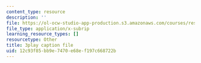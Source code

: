 ```yaml
---
content_type: resource
description: ''
file: https://ol-ocw-studio-app-production.s3.amazonaws.com/courses/res-18-005-highlights-of-calculus-spring-2010/12c93f85bb9e7470e68ef197c668722b_FtQl1gAo12E.srt
file_type: application/x-subrip
learning_resource_types: []
resourcetype: Other
title: 3play caption file
uid: 12c93f85-bb9e-7470-e68e-f197c668722b
---
```

